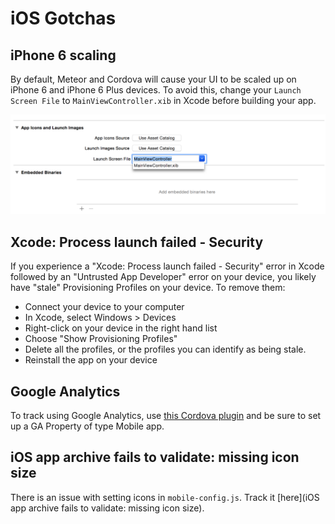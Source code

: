 # iOS Gotchas

## iPhone 6 scaling

By default, Meteor and Cordova will cause your UI to be scaled up on iPhone 6 and iPhone 6 Plus devices. To avoid this, change your `Launch Screen File` to `MainViewController.xib` in Xcode before building your app.

![](/Resources/images/iphone6-scaling.png)

## Xcode: Process launch failed - Security

If you experience a "Xcode: Process launch failed - Security" error in Xcode followed by an "Untrusted App Developer" error on your device, you likely have "stale" Provisioning Profiles on your device. To remove them:

- Connect your device to your computer
- In Xcode, select Windows > Devices
- Right-click on your device in the right hand list
- Choose "Show Provisioning Profiles"
- Delete all the profiles, or the profiles you can identify as being stale.
- Reinstall the app on your device

## Google Analytics

To track using Google Analytics, use [this Cordova plugin](https://github.com/danwilson/google-analytics-plugin) and be sure to set up a GA Property of type Mobile app.

## iOS app archive fails to validate: missing icon size

There is an issue with setting icons in `mobile-config.js`. Track it [here](iOS app archive fails to validate: missing icon size).
